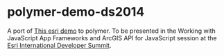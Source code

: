 polymer-demo-ds2014
===================

A port of [This esri demo](http://developers.arcgis.com/javascript/samples/data_gas_prices/) to polymer. To be presented in the Working with JavaScript App Frameworks and ArcGIS API for JavaScript session at the [Esri International Developer Summit](http://www.esri.com/events/devsummit).
